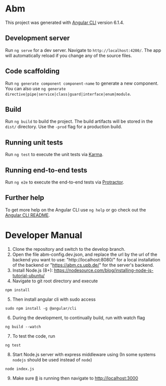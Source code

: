 # Abm

This project was generated with [Angular CLI](https://github.com/angular/angular-cli) version 6.1.4.

## Development server

Run `ng serve` for a dev server. Navigate to `http://localhost:4200/`. The app will automatically reload if you change any of the source files.

## Code scaffolding

Run `ng generate component component-name` to generate a new component. You can also use `ng generate directive|pipe|service|class|guard|interface|enum|module`.

## Build

Run `ng build` to build the project. The build artifacts will be stored in the `dist/` directory. Use the `-prod` flag for a production build.

## Running unit tests

Run `ng test` to execute the unit tests via [Karma](https://karma-runner.github.io).

## Running end-to-end tests

Run `ng e2e` to execute the end-to-end tests via [Protractor](http://www.protractortest.org/).

## Further help

To get more help on the Angular CLI use `ng help` or go check out the [Angular CLI README](https://github.com/angular/angular-cli/blob/master/README.md).

# Developer Manual
1) Clone the repository and switch to the develop branch.
2) Open the file abm-config.dev.json, and replace the url by the url of the backend you want to use: "http://localhost:8080/" for a local installation of the backend or "https://abm.cs.upb.de/" for the server's backend.
3) Install Node.js (8+): https://nodesource.com/blog/installing-node-js-tutorial-ubuntu/
4) Navigate to git root directory and execute

```
npm install
```
5) Then install angular cli with sudo access
```
sudo npm install -g @angular/cli
```
6) <a name="in2"></a> During the development, to continually build, run with watch flag
```
ng build --watch
```
7) To test the code, run 
```
ng test
```
8) <a name="in1"></a>Start Node.js server with express middleware using (In some systems `nodejs` should be used instead of `node`)

```
node index.js
```
9) Make sure [8](#in1) is running then navigate to [http://localhost:3000](http://localhost:3000)
